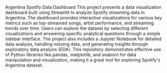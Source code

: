 Argentina Spotify Data Dashboard
This project presents a data visualization dashboard built using Streamlit to analyze Spotify streaming data in Argentina. 
The dashboard provides interactive visualizations for various key metrics such as top-streamed songs, 
artist performance, and streaming trends over time. Users can explore the dataset by selecting different visualizations and answering specific analytical questions through a simple sidebar interface. 
The project also includes a Jupyter Notebook for detailed data analysis, handling missing data, and generating insights through exploratory data analysis (EDA).
This repository demonstrates effective use of Python libraries like pandas, matplotlib,
and seaborn for data manipulation and visualization, making it a great tool for exploring Spotify's Argentina dataset.
